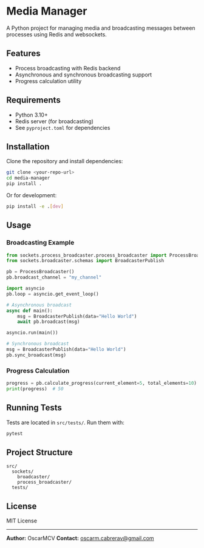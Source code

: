 # Media Manager

A Python project for managing media and broadcasting messages between processes using Redis and websockets.

## Features

- Process broadcasting with Redis backend
- Asynchronous and synchronous broadcasting support
- Progress calculation utility

## Requirements

- Python 3.10+
- Redis server (for broadcasting)
- See `pyproject.toml` for dependencies

## Installation

Clone the repository and install dependencies:

```sh
git clone <your-repo-url>
cd media-manager
pip install .
```

Or for development:

```sh
pip install -e .[dev]
```

## Usage

### Broadcasting Example

```python
from sockets.process_broadcaster.process_broadcaster import ProcessBroadcaster
from sockets.broadcaster.schemas import BroadcasterPublish

pb = ProcessBroadcaster()
pb.broadcast_channel = "my_channel"

import asyncio
pb.loop = asyncio.get_event_loop()

# Asynchronous broadcast
async def main():
    msg = BroadcasterPublish(data="Hello World")
    await pb.broadcast(msg)

asyncio.run(main())

# Synchronous broadcast
msg = BroadcasterPublish(data="Hello World")
pb.sync_broadcast(msg)
```

### Progress Calculation

```python
progress = pb.calculate_progress(current_element=5, total_elements=10)
print(progress)  # 50
```

## Running Tests

Tests are located in `src/tests/`. Run them with:

```sh
pytest
```

## Project Structure

```
src/
  sockets/
    broadcaster/
    process_broadcaster/
  tests/
```

## License

MIT License

---

**Author:** OscarMCV
**Contact:** oscarm.cabrerav@gmail.com
